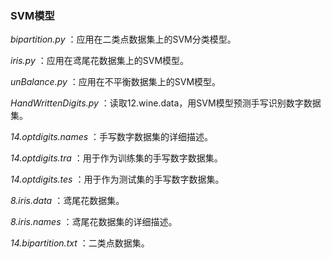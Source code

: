 ### SVM模型


*bipartition.py* ：应用在二类点数据集上的SVM分类模型。

*iris.py* ：应用在鸢尾花数据集上的SVM模型。

*unBalance.py* ：应用在不平衡数据集上的SVM模型。

*HandWrittenDigits.py* ：读取12.wine.data，用SVM模型预测手写识别数字数据集。

*14.optdigits.names* ：手写数字数据集的详细描述。

*14.optdigits.tra* ：用于作为训练集的手写数字数据集。

*14.optdigits.tes* ：用于作为测试集的手写数字数据集。

*8.iris.data* ：鸢尾花数据集。

*8.iris.names* ：鸢尾花数据集的详细描述。

*14.bipartition.txt* ：二类点数据集。
